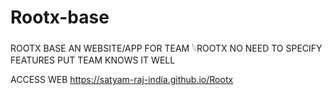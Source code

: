 
# Rootx-base
ROOTX BASE AN WEBSITE/APP FOR TEAM 𓆩ROOTX
 NO NEED TO SPECIFY FEATURES PUT TEAM KNOWS IT WELL

ACCESS WEB
https://satyam-raj-india.github.io/Rootx
